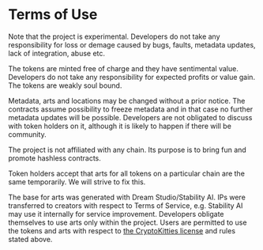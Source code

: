 # Terms of Use

Note that the project is experimental.
Developers do not take any responsibility for loss or demage caused
by bugs, faults, metadata updates, lack of integration, abuse etc.

The tokens are minted free of charge and they have sentimental value.
Developers do not take any responsibility for expected profits or value gain.
The tokens are weakly soul bound.

Metadata, arts and locations may be changed without a prior notice.
The contracts assume possibility to freeze metadata and in that case
no further metadata updates will be possible.
Developers are not obligated to discuss with token holders on it,
although it is likely to happen if there will be community.

The project is not affiliated with any chain.
Its purpose is to bring fun and promote hashless contracts.

Token holders accept that arts for all tokens on a particular chain are
the same temporarily. We will strive to fix this.

The base for arts was generated with Dream Studio/Stability AI.
IPs were transferred to creators with respect to Terms of Service,
e.g. Stability AI may use it internally for service improvement.
Developers obligate themselves to use arts only within the project.
Users are permitted to use the tokens and arts with respect to
[the CryptoKitties license](https://www.nftlicense.org/) and rules stated above.

